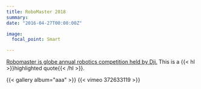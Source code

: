 ```yaml
---
title: RoboMaster 2018
summary: 
date: "2016-04-27T00:00:00Z"

image:
  focal_point: Smart

---
```

[Robomaster is globe annual robotics competition held by Dji.](https://www.robomaster.com/en-US) 
This is a {{< hl >}}highlighted quote{{< /hl >}}.

{{< gallery album="aaa" >}}
{{< vimeo 372633119 >}}